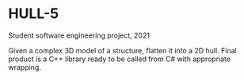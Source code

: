 # HULL-5

Student software engineering project, 2021

Given a complex 3D model of a structure, flatten it into a 2D hull.
Final product is a C++ library ready to be called from C# with appropriate wrapping.
